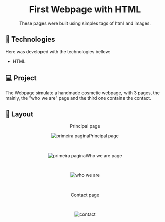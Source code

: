 
<h1 align="center"> First Webpage with HTML </h1>

<p align="center">
These pages were built using simples tags of html and images.
</p>


## 🚀 Technologies

Here was developed with the technologies bellow:


- HTML 

## 💻 Project

The Webpage simulate a handmade cosmetic webpage, with 3 pages, the mainly, the "who we are" page and the third one contains the contact.

## 🔖 Layout

<p align="center">Principal page</p>
<p align="center"><img alt="primeira pagina" src="pic1.png></p>

<br>

<p align="center">Principal page</p><br>
<p align="center"><img alt="primeira pagina" src=".github/First-web-page-with-HTML/pic1.png></p>

<br>

<p align="center">Who we are page</p>
<br>
<p align="center">
  <img alt="who we are" src=".github/First-web-page-with-HTML/quemsomos.png](https://github.com/viviandemitry/First-web-page-with-HTML/blob/main/picquemsomos.png)">
</p>

<br>

<p align="center">Contact page</p>
<br>
<p align="center">
  <img alt="contact" src=".github/First-web-page-with-HTML/pic2.png">
</p>
